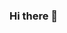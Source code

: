 ### Hi there 👋

<!--
**roycroezen/roycroezen** is a ✨ _special_ ✨ repository because its `README.md` (this file) appears on your GitHub profile.

Here are some ideas to get you started:

- 🔭 I’m currently working on anything really
- 🌱 I’m currently learning shit
- 👯 I’m looking to collaborate on github
- 🤔 I’m looking for help with nothing
- 💬 Ask me about anything
- 📫 How to reach me: Instagram, facebook
- ⚡ Fun fact: You
-->
